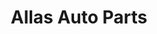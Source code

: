 ---
title: "Allas Auto Parts"
url: /san-pedro-sula/allas-auto-parts/
shop: piezas de automóviles
---